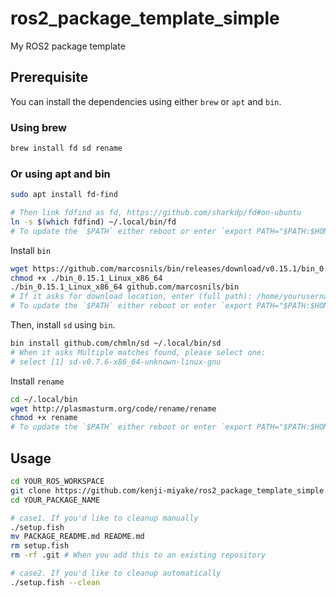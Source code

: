 # ros2_package_template_simple

My ROS2 package template

## Prerequisite

You can install the dependencies using either `brew` or `apt` and `bin`.

### Using brew
```sh
brew install fd sd rename
```

### Or using apt and bin
```sh
sudo apt install fd-find

# Then link fdfind as fd, https://github.com/sharkdp/fd#on-ubuntu
ln -s $(which fdfind) ~/.local/bin/fd
# To update the `$PATH` either reboot or enter `export PATH="$PATH:$HOME/.local/bin/"` in your terminal.
```

Install `bin`
```sh
wget https://github.com/marcosnils/bin/releases/download/v0.15.1/bin_0.15.1_Linux_x86_64
chmod +x ./bin_0.15.1_Linux_x86_64
./bin_0.15.1_Linux_x86_64 github.com/marcosnils/bin
# If it asks for download location, enter (full path): /home/yourusername/.local/bin/
# To update the `$PATH` either reboot or enter `export PATH="$PATH:$HOME/.local/bin/"` in your terminal.
```

Then, install `sd` using `bin`.
```sh
bin install github.com/chmln/sd ~/.local/bin/sd
# When it asks Multiple matches found, please select one:
# select [1] sd-v0.7.6-x86_64-unknown-linux-gnu
```

Install `rename`

```sh
cd ~/.local/bin
wget http://plasmasturm.org/code/rename/rename
chmod +x rename
# To update the `$PATH` either reboot or enter `export PATH="$PATH:$HOME/.local/bin/"` in your terminal.
```

## Usage

```sh
cd YOUR_ROS_WORKSPACE
git clone https://github.com/kenji-miyake/ros2_package_template_simple.git YOUR_PACKAGE_NAME
cd YOUR_PACKAGE_NAME

# case1. If you'd like to cleanup manually
./setup.fish
mv PACKAGE_README.md README.md
rm setup.fish
rm -rf .git # When you add this to an existing repository

# case2. If you'd like to cleanup automatically
./setup.fish --clean
```
